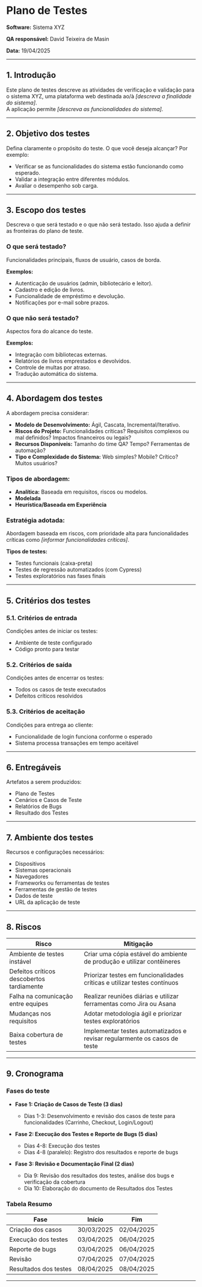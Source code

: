# Plano de Testes

**Software:** Sistema XYZ  

**QA responsável:** David Teixeira de Masin  

**Data:** 19/04/2025

---

## 1. Introdução

Este plano de testes descreve as atividades de verificação e validação para o sistema XYZ, uma plataforma web destinada ao/à _[descreva a finalidade do sistema]_.  
A aplicação permite _[descreva as funcionalidades do sistema]_.

---

## 2. Objetivo dos testes

Defina claramente o propósito do teste. O que você deseja alcançar? Por exemplo:

- Verificar se as funcionalidades do sistema estão funcionando como esperado.
- Validar a integração entre diferentes módulos.
- Avaliar o desempenho sob carga.

---

## 3. Escopo dos testes

Descreva o que será testado e o que não será testado. Isso ajuda a definir as fronteiras do plano de teste.

### O que será testado?

Funcionalidades principais, fluxos de usuário, casos de borda.

**Exemplos:**

- Autenticação de usuários (admin, bibliotecário e leitor).
- Cadastro e edição de livros.
- Funcionalidade de empréstimo e devolução.
- Notificações por e-mail sobre prazos.

### O que não será testado?

Aspectos fora do alcance do teste.

**Exemplos:**

- Integração com bibliotecas externas.
- Relatórios de livros emprestados e devolvidos.
- Controle de multas por atraso.
- Tradução automática do sistema.

---

## 4. Abordagem dos testes

A abordagem precisa considerar:

- **Modelo de Desenvolvimento:** Ágil, Cascata, Incremental/Iterativo.
- **Riscos do Projeto:** Funcionalidades críticas? Requisitos complexos ou mal definidos? Impactos financeiros ou legais?
- **Recursos Disponíveis:** Tamanho do time QA? Tempo? Ferramentas de automação?
- **Tipo e Complexidade do Sistema:** Web simples? Mobile? Crítico? Muitos usuários?

### Tipos de abordagem:

- **Analítica:** Baseada em requisitos, riscos ou modelos.
- **Modelada**
- **Heurística/Baseada em Experiência**

### Estratégia adotada:

Abordagem baseada em riscos, com prioridade alta para funcionalidades críticas como _[informar funcionalidades críticas]_.

**Tipos de testes:**

- Testes funcionais (caixa-preta)
- Testes de regressão automatizados (com Cypress)
- Testes exploratórios nas fases finais

---

## 5. Critérios dos testes

### 5.1. Critérios de entrada

Condições antes de iniciar os testes:

- Ambiente de teste configurado
- Código pronto para testar

### 5.2. Critérios de saída

Condições antes de encerrar os testes:

- Todos os casos de teste executados
- Defeitos críticos resolvidos

### 5.3. Critérios de aceitação

Condições para entrega ao cliente:

- Funcionalidade de login funciona conforme o esperado
- Sistema processa transações em tempo aceitável

---

## 6. Entregáveis

Artefatos a serem produzidos:

- Plano de Testes
- Cenários e Casos de Teste
- Relatórios de Bugs
- Resultado dos Testes

---

## 7. Ambiente dos testes

Recursos e configurações necessários:

- Dispositivos
- Sistemas operacionais
- Navegadores
- Frameworks ou ferramentas de testes
- Ferramentas de gestão de testes
- Dados de teste
- URL da aplicação de teste

---

## 8. Riscos

| Risco                               | Mitigação                                                                 |
|------------------------------------|---------------------------------------------------------------------------|
| Ambiente de testes instável        | Criar uma cópia estável do ambiente de produção e utilizar contêineres   |
| Defeitos críticos descobertos tardiamente | Priorizar testes em funcionalidades críticas e utilizar testes contínuos |
| Falha na comunicação entre equipes | Realizar reuniões diárias e utilizar ferramentas como Jira ou Asana      |
| Mudanças nos requisitos            | Adotar metodologia ágil e priorizar testes exploratórios                 |
| Baixa cobertura de testes          | Implementar testes automatizados e revisar regularmente os casos de teste|

---

## 9. Cronograma

### Fases do teste

- **Fase 1: Criação de Casos de Teste (3 dias)**  
  - Dias 1-3: Desenvolvimento e revisão dos casos de teste para funcionalidades (Carrinho, Checkout, Login/Logout)

- **Fase 2: Execução dos Testes e Reporte de Bugs (5 dias)**  
  - Dias 4-8: Execução dos testes  
  - Dias 4-8 (paralelo): Registro dos resultados e reporte de bugs

- **Fase 3: Revisão e Documentação Final (2 dias)**  
  - Dia 9: Revisão dos resultados dos testes, análise dos bugs e verificação da cobertura  
  - Dia 10: Elaboração do documento de Resultados dos Testes

### Tabela Resumo

| Fase                  | Início       | Fim         |
|-----------------------|--------------|-------------|
| Criação dos casos     | 30/03/2025   | 02/04/2025  |
| Execução dos testes   | 03/04/2025   | 06/04/2025  |
| Reporte de bugs       | 03/04/2025   | 06/04/2025  |
| Revisão               | 07/04/2025   | 07/04/2025  |
| Resultados dos testes | 08/04/2025   | 08/04/2025  |

---
